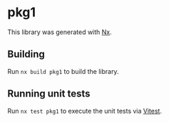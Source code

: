 # pkg1

This library was generated with [Nx](https://nx.dev).

## Building

Run `nx build pkg1` to build the library.

## Running unit tests

Run `nx test pkg1` to execute the unit tests via [Vitest](https://vitest.dev/).
